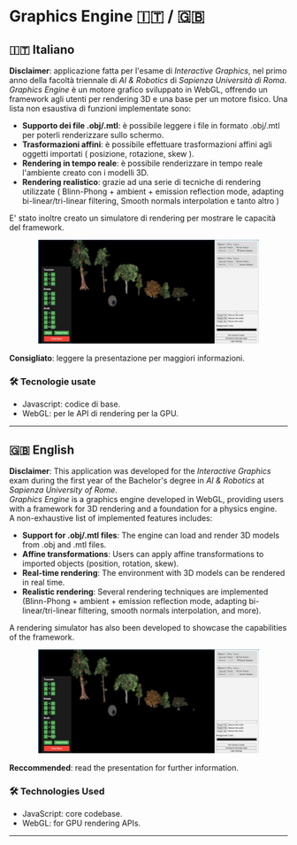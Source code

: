 # Graphics Engine 🇮🇹 / 🇬🇧

## 🇮🇹 Italiano

**Disclaimer**: applicazione fatta per l'esame di _Interactive Graphics_, nel primo anno della facoltà triennale di _AI & Robotics_ di _Sapienza Università di Roma_.  
_Graphics Engine_ è un motore grafico sviluppato in WebGL, offrendo un framework agli utenti per rendering 3D e una base per un motore fisico.
Una lista non esaustiva di funzioni implementate sono:
* **Supporto dei file .obj/.mtl**: è possibile leggere i file in formato .obj/.mtl per poterli renderizzare sullo schermo.
* **Trasformazioni affini**: è possibile effettuare trasformazioni affini agli oggetti importati ( posizione, rotazione, skew ).
* **Rendering in tempo reale**: è possibile renderizzare in tempo reale l'ambiente creato con i modelli 3D.
* **Rendering realistico**: grazie ad una serie di tecniche di rendering utilizzate ( Blinn-Phong + ambient + emission reflection 
mode, adapting bi-linear/tri-linear filtering, Smooth normals interpolation e tanto altro )

E' stato inoltre creato un simulatore di rendering per mostrare le capacità del framework.
<div align="center">
  <img src="resources/graphics_engine.png" width="400"/>
</div>

**Consigliato**: leggere la presentazione per maggiori informazioni.

### 🛠 Tecnologie usate
- Javascript: codice di base.
- WebGL: per le API di rendering per la GPU.
---

## 🇬🇧 English

**Disclaimer**: This application was developed for the _Interactive Graphics_ exam during the first year of the Bachelor's degree in _AI & Robotics_ at _Sapienza University of Rome_.  
_Graphics Engine_ is a graphics engine developed in WebGL, providing users with a framework for 3D rendering and a foundation for a physics engine.  
A non-exhaustive list of implemented features includes:
* **Support for .obj/.mtl files**: The engine can load and render 3D models from .obj and .mtl files.
* **Affine transformations**: Users can apply affine transformations to imported objects (position, rotation, skew).
* **Real-time rendering**: The environment with 3D models can be rendered in real time.
* **Realistic rendering**: Several rendering techniques are implemented (Blinn-Phong + ambient + emission reflection mode, adapting bi-linear/tri-linear filtering, smooth normals interpolation, and more).

A rendering simulator has also been developed to showcase the capabilities of the framework.
<div align="center">
  <img src="resources/graphics_engine.png" width="400"/>
</div>

**Reccommended**: read the presentation for further information.

### 🛠 Technologies Used
- JavaScript: core codebase.
- WebGL: for GPU rendering APIs.
---
